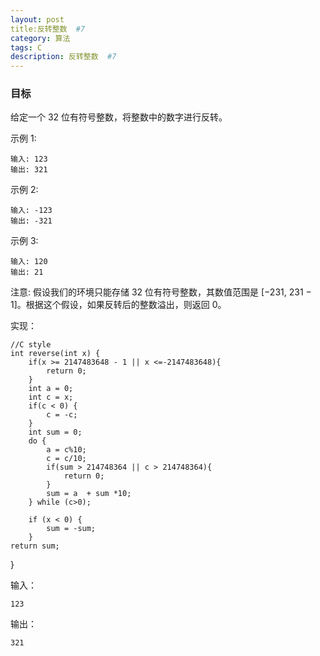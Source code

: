 ```yaml
---
layout: post
title:反转整数  #7
category: 算法
tags: C
description: 反转整数  #7
--- 
```

### 目标

给定一个 32 位有符号整数，将整数中的数字进行反转。

示例 1:

	输入: 123
	输出: 321

示例 2:

	输入: -123
	输出: -321
示例 3:

	输入: 120
	输出: 21
	
注意:
假设我们的环境只能存储 32 位有符号整数，其数值范围是 [−231,  231 − 1]。根据这个假设，如果反转后的整数溢出，则返回 0。

实现：

	//C style
	int reverse(int x) {
	    if(x >= 2147483648 - 1 || x <=-2147483648){
	        return 0;
	    }
	    int a = 0;
	    int c = x;
	    if(c < 0) {
	        c = -c;
	    }
	    int sum = 0;
	    do {
	        a = c%10;
	        c = c/10;
	        if(sum > 214748364 || c > 214748364){
	            return 0;
	        }
	        sum = a  + sum *10;
	    } while (c>0);
	    
	    if (x < 0) {
	        sum = -sum;
	    }
    return sum;
}

输入：
	
	123

输出：

	321
